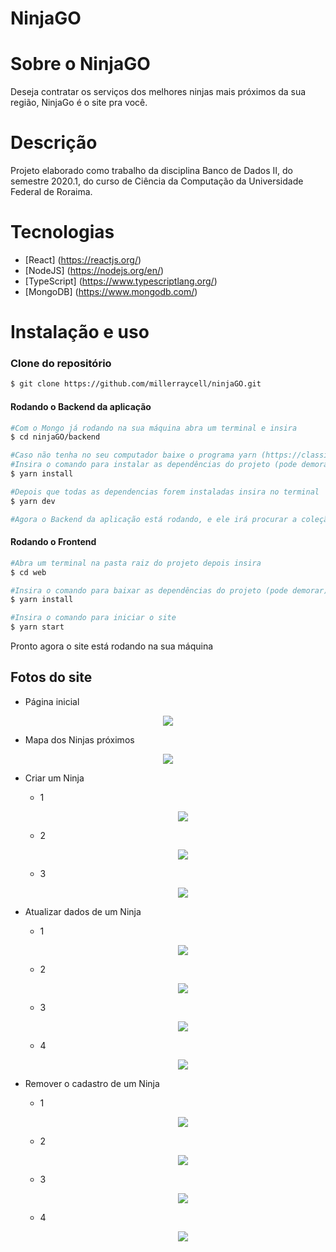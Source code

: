 # NinjaGO

# Sobre o NinjaGO

Deseja contratar os serviços dos melhores ninjas mais próximos da sua região, NinjaGo é o site pra você.

# Descrição

Projeto elaborado como trabalho da disciplina Banco de Dados II, do semestre 2020.1, do curso de Ciência da Computação da Universidade Federal de Roraima.

# Tecnologias
- [React] (https://reactjs.org/)
- [NodeJS] (https://nodejs.org/en/)
- [TypeScript] (https://www.typescriptlang.org/)
- [MongoDB] (https://www.mongodb.com/)

# Instalação e uso

### Clone do repositório

```bash
$ git clone https://github.com/millerraycell/ninjaGO.git
```
#### Rodando o Backend da aplicação
```bash
#Com o Mongo já rodando na sua máquina abra um terminal e insira
$ cd ninjaGO/backend

#Caso não tenha no seu computador baixe o programa yarn (https://classic.yarnpkg.com/en/docs/install/)
#Insira o comando para instalar as dependências do projeto (pode demorar)
$ yarn install

#Depois que todas as dependencias forem instaladas insira no terminal
$ yarn dev

#Agora o Backend da aplicação está rodando, e ele irá procurar a coleção designada para o projeto no mongo
```

#### Rodando o Frontend

```bash
#Abra um terminal na pasta raiz do projeto depois insira
$ cd web

#Insira o comando para baixar as dependências do projeto (pode demorar)
$ yarn install

#Insira o comando para iniciar o site
$ yarn start
```

Pronto agora o site está rodando na sua máquina

## Fotos do site

- Página inicial
<p align="center">
    <img src= "./images/Landing.png">
</p>

- Mapa dos Ninjas próximos

<p align="center">
    <img src= "./images/Ninjas Map.png">
</p>

- Criar um Ninja
    - 1
        <p align="center">
            <img src= "./images/Create Ninja 1.png">
        </p>
    - 2
        <p align="center">
            <img src= "./images/Create Ninja 2.png">
        </p>
    - 3
        <p align="center">
            <img src= "./images/Create Ninja 3.png">
        </p>

- Atualizar dados de um Ninja
    - 1
        <p align="center">
            <img src= "./images/Update Ninja 1.png">
        </p>
    - 2
        <p align="center">
            <img src= "./images/Update Ninja 2.png">
        </p>
    - 3
        <p align="center">
            <img src= "./images/Update Ninja 3.png">
        </p>
    - 4
        <p align="center">
            <img src= "./images/Update Ninja 4.png">
        </p>

- Remover o cadastro de um Ninja
    - 1
        <p align="center">
            <img src= "./images/Delete Ninja 1.png">
        </p>
    - 2
        <p align="center">
            <img src= "./images/Delete Ninja 2.png">
        </p>
    - 3
        <p align="center">
            <img src= "./images/Delete Ninja 3.png">
        </p>
    - 4
        <p align="center">
            <img src= "./images/Delete Ninja 4.png">
        </p>

